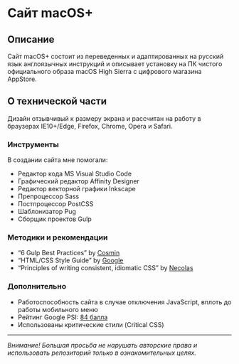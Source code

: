 # Сайт macOS+

## Описание

Сайт macOS+ состоит из переведенных и адаптированных на русский язык англоязычных инструкций и описывает установку на ПК чистого официального образа macOS High Sierra с цифрового магазина AppStore.

## О технической части

Дизайн отзывчивый к размеру экрана и рассчитан на работу в браузерах IE10+/Edge, Firefox, Chrome, Opera и Safari.

### Инструменты

В создании сайта мне помогали:

* Редактор кода MS Visual Studio Code
* Графический редактор Affinity Designer
* Редактор векторной графики Inkscape
* Препроцессор Sass
* Постпроцессор PostCSS
* Шаблонизатор Pug
* Сборщик проектов Gulp

### Методики и рекомендации

* “6 Gulp Best Practices” by [Cosmin](http://blog.rangle.io/angular-gulp-bestpractices/)
* “HTML/CSS Style Guide” by [Google](https://google.github.io/styleguide/htmlcssguide.html)
* “Principles of writing consistent, idiomatic CSS” by [Necolas](https://github.com/necolas/idiomatic-css)

### Дополнительно

* Работоспособность сайта в случае отключения JavaScript, вплоть до работы мобильного меню
* Рейтинг Google PSI: [84 балла](https://developers.google.com/speed/pagespeed/insights/?url=https%3A%2F%2Fbrofox86.github.io%2Fmacos-plus&tab=desktop)
* Использованы критические стили (Critical CSS)

____________________

*Внимание! Большая просьба не нарушать авторские права и использовать репозиторий только в ознакомительных целях.* 